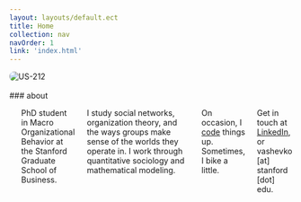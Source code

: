 ```yaml
---
layout: layouts/default.ect
title: Home
collection: nav
navOrder: 1
link: 'index.html'
---
```


<div class="row">
<img src="images/leader-sm.jpg" alt="US-212" style="border-radius:0.5rem;">
</div>
<br>
<div class="row">
<div class="medium-3 large-2 columns">
### about
</div>
<div class="medium-8 large-6 columns end">
<h3 class="show-for-medium"></h3>

<p class="lead">
PhD student in Macro Organizational Behavior at the Stanford Graduate School of Business.
</p>

I study social networks, organization theory, and the ways groups make sense of
the worlds they operate in. I work through quantitative sociology and
mathematical modeling.

On occasion, I [code](http://github.com/balachia) things up. Sometimes, I bike a
little.

Get in touch at
[LinkedIn](http://www.linkedin.com/pub/tony-vashevko/53/58a/84a/), or vashevko
[at] stanford [dot] edu.

</div>
</div>

